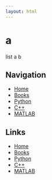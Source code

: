 ```yaml
---
layout: html
---
```


# a  <!-- Corrected Header -->
list 
a 
b

## Navigation
- [Home](../index.html)
- [Books](books/list_books.md)
- [Python](python/list_py.md)
- [C++](cpp/list_cpp.md)
- [MATLAB](MATLAB/list_MATLAB.md)

## Links 

- [Home](../index.html)
- [Books](books/list_books.md)
- [Python](python/list_py.md)
- [C++](cpp/list_cpp.md)
- [MATLAB](MATLAB/list_MATLAB.md)
